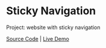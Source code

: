 # Sticky Navigation

Project: website with sticky navigation

[Source Code](./README.md) | [Live Demo](https://josephgattuso.github.io/50-projects/sticky-navigation/index)
